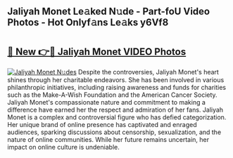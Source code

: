 ## Jaliyah Monet Le𝚊ked N𝚞de - Part-foU Video Photos - Hot Onlyf𝚊ns Le𝚊ks y6Vf8

# <h2><a href="http://ab94335.deff.icu/?id=Jaliyah+Monet">🔗 New 👉🔴 Jaliyah Monet VIDEO Photos</a></h2>

[![Jaliyah Monet N𝚞des](https://i.imgur.com/rIISA9y.gif)](http://ab94335.deff.icu/?id=Jaliyah+Monet)
Despite the controversies, Jaliyah Monet's heart shines through her charitable endeavors. She has been involved in various philanthropic initiatives, including raising awareness and funds for charities such as the Make-A-Wish Foundation and the American Cancer Society. Jaliyah Monet's compassionate nature and commitment to making a difference have earned her the respect and admiration of her fans. Jaliyah Monet is a complex and controversial figure who has defied categorization. Her unique brand of online presence has captivated and enraged audiences, sparking discussions about censorship, sexualization, and the nature of online communities. While her future remains uncertain, her impact on online culture is undeniable.
